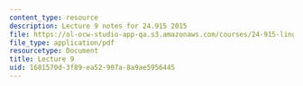 ```yaml
---
content_type: resource
description: Lecture 9 notes for 24.915 2015
file: https://ol-ocw-studio-app-qa.s3.amazonaws.com/courses/24-915-linguistic-phonetics-fall-2015/1681570d3f89ea52907a8a9ae5956445_MIT24_915F15_lec9.pdf
file_type: application/pdf
resourcetype: Document
title: Lecture 9
uid: 1681570d-3f89-ea52-907a-8a9ae5956445
---
```

